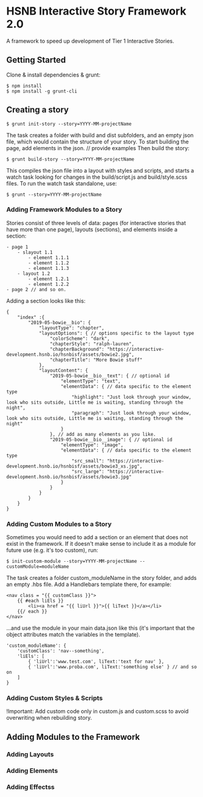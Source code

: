 # HSNB Interactive Story Framework 2.0

A framework to speed up development of Tier 1 Interactive Stories.

## Getting Started

Clone & install dependencies & grunt:

```
$ npm install 
$ npm install -g grunt-cli
```

## Creating a story

```
$ grunt init-story --story=YYYY-MM-projectName
```

The task creates a folder with build and dist subfolders, and an empty json file, which would contain the structure of your story.
To start building the page, add elements in the json. // provide examples
Then build the story:

```
$ grunt build-story --story=YYYY-MM-projectName
```

This compiles the json file into a layout with styles and scripts, and starts a watch task looking for changes in the build/script.js and build/style.scss files.
To run the watch task standalone, use:

```
$ grunt --story=YYYY-MM-projectName
```

### Adding Framework Modules to a Story

Stories consist of three levels of data: pages (for interactive stories that have more than one page), layouts (sections), and elements inside a section:

```
- page 1
    - slayout 1.1
        - element 1.1.1
        - element 1.1.2
        - element 1.1.3
    - layout 1.2
        - element 1.2.1
        - element 1.2.2
- page 2 // and so on.

```

Adding a section looks like this:

```
{
    "index" :{
        "2019-05-bowie__bio": {
            "layoutType": "chapter",
            "layoutOptions": { // options specific to the layout type
                "colorScheme": "dark",
                "chapterStyle": "ralph-lauren",
                "chapterBackground": "https://interactive-development.hsnb.io/hsnbisf/assets/bowie2.jpg",
                "chapterTitle": "More Bowie stuff"
            },
            "layoutContent": {
                "2019-05-bowie__bio__text": { // optional id
                    "elementType": "text",
                    "elementData": { // data specific to the element type
                        "highlight": "Just look through your window, look who sits outside, Little me is waiting, standing through the night",
                        "paragraph": "Just look through your window, look who sits outside, Little me is waiting, standing through the night"
                    }
                }, // add as many elements as you like.
                "2019-05-bowie__bio__image": { // optional id
                    "elementType": "image",
                    "elementData": { // data specific to the element type
                        "src_small": "https://interactive-development.hsnb.io/hsnbisf/assets/bowie3_xs.jpg",
                        "src_large": "https://interactive-development.hsnb.io/hsnbisf/assets/bowie3.jpg"
                    }
                }
            }
        }
    }
}

```

### Adding Custom Modules to a Story

Sometimes you would need to add a section or an element that does not exist in the framework. If it doesn't make sense to include it as a module for future use (e.g. it's too custom), run:
```
$ init-custom-module --story=YYYY-MM-projectName --customModule=moduleName
```
The task creates a folder custom_moduleName in the story folder, and adds an empty .hbs file. Add a Handlebars template there, for example:
```
<nav class = "{{ customClass }}">
    {{ #each liEls }}
        <li><a href = "{{ liUrl }}">{{ liText }}</a></li>
    {{/ each }}
</nav>
```

...and use the module in your main data.json like this (it's important that the object attributes match the variables in the template).
```
'custom_moduleName': {
    'customClass': 'nav--something',
    'liEls': [
        { 'liUrl':'www.test.com', liText:'text for nav' },
        { 'liUrl':'www.proba.com', liText:'something else' } // and so on
    ]
}
```

### Adding Custom Styles & Scripts

!Important: Add custom code only in custom.js and custom.scss to avoid overwriting when rebuilding story.


## Adding Modules to the Framework

### Adding Layouts

### Adding Elements

### Adding Effectss




